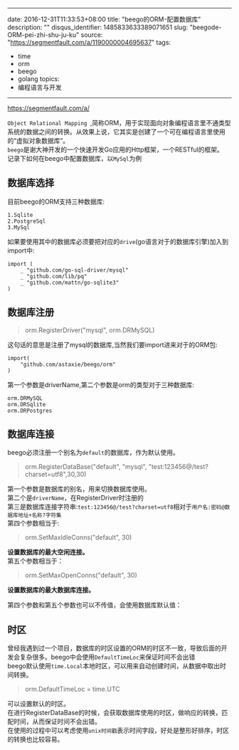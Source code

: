 
---
date: 2016-12-31T11:33:53+08:00
title: "beego的ORM-配置数据库"
description: ""
disqus_identifier: 1485833633389071651
slug: "beegode-ORM-pei-zhi-shu-ju-ku"
source: "https://segmentfault.com/a/1190000004695637"
tags: 
- time 
- orm 
- beego 
- golang 
topics:
- 编程语言与开发
---

https://segmentfault.com/a/

`Object Relational Mapping `,简称ORM，用于实现面向对象编程语言里不通类型系统的数据之间的转换。从效果上说，它其实是创建了一个可在编程语言里使用的“虚拟对象数据库”。\
`beego`是谢大神开发的一个快速开发Go应用的Http框架，一个RESTful的框架。\
记录下如何在beego中配置数据库，以`MySql`为例

数据库选择
----------

目前beego的ORM支持三种数据库:

    1.Sqlite
    2.PostgreSql
    3.MySql

如果要使用其中的数据库必须要把对应的`drive`(go语言对于的数据库引擎)加入到import中:

    import (
        _ "github.com/go-sql-driver/mysql"
        _ "github.com/lib/pq"
        _ "github.com/mattn/go-sqlite3"
    )

数据库注册
----------

> orm.RegisterDriver("mysql", orm.DRMySQL)

这句话的意思是注册了mysql的数据库,当然我们要import进来对于的ORM包:

    import(
        "github.com/astaxie/beego/orm"
    )

第一个参数是driverName,第二个参数是orm的类型对于三种数据库:

    orm.DRMySQL
    orm.DRSqlite
    orm.DRPostgres

数据库连接
----------

beego必须注册一个别名为`default`的数据库，作为默认使用。

> orm.RegisterDataBase("default", "mysql",
> "test:123456@/test?charset=utf8",30,30)

第一个参数是数据库的别名，用来切换数据库使用。\
第二个是`driverName`，在RegisterDriver时注册的\
第三是数据库连接字符串:`test:123456@/test?charset=utf8`相对于`用户名:密码@数据库地址+名称?字符集`\
第四个参数相当于:

> orm.SetMaxIdleConns("default", 30)

**设置数据库的最大空闲连接。**\
第五个参数相当于：

> orm.SetMaxOpenConns("default", 30)

**设置数据库的最大数据库连接。**

第四个参数和第五个参数也可以不传值，会使用数据库默认值：

时区
----

曾经我遇到过一个项目，数据库的时区设置的ORM的时区不一致，导致后面的开发会复杂很多。beego中会使用`DefaultTimeLoc`来保证时间不会出错\
beego默认使用`time.Local`本地时区，可以用来自动创建时间，从数据中取出时间转换。

> orm.DefaultTimeLoc = time.UTC

可以设置默认的时区。\
在进行RegisterDataBase的时候，会获取数据库使用的时区，做响应的转换，匹配时间，从而保证时间不会出错。\
在使用的过程中可以考虑使用`unix时间戳`表示时间字段，好处是整形好排序，时区的转换也比较容易。

